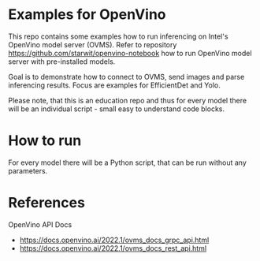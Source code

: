 # Examples for OpenVino

This repo contains some examples how to run inferencing on Intel's OpenVino model server (OVMS). Refer to repository https://github.com/starwit/openvino-notebook how to run OpenVino model server with pre-installed models. 

Goal is to demonstrate how to connect to OVMS, send images and parse inferencing results. Focus are examples for EfficientDet and Yolo.

Please note, that this is an education repo and thus for every model there will be an individual script - small easy to understand code blocks.

# How to run
For every model there will be a Python script, that can be run without any parameters.

# References

OpenVino API Docs
* https://docs.openvino.ai/2022.1/ovms_docs_grpc_api.html
* https://docs.openvino.ai/2022.1/ovms_docs_rest_api.html
